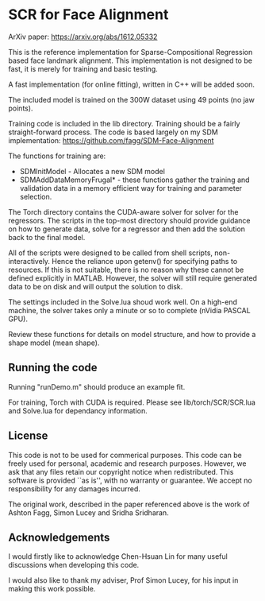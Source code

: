 # SCR for Face Alignment

ArXiv paper: https://arxiv.org/abs/1612.05332

This is the reference implementation for Sparse-Compositional Regression based face landmark alignment. This implementation
is not designed to be fast, it is merely for training and basic testing.

A fast implementation (for online fitting), written in C++ will be added soon.

The included model is trained on the 300W dataset using 49 points (no jaw points).

Training code is included in the lib directory. Training should be a fairly straight-forward process. The code is based largely
on my SDM implementation: https://github.com/fagg/SDM-Face-Alignment

The functions for training are:

- SDMInitModel - Allocates a new SDM model
- SDMAddDataMemoryFrugal* - these functions gather the training and validation data in a memory efficient way
for training and parameter selection.

The Torch directory contains the CUDA-aware solver for solver for the regressors. The scripts in the top-most directory
should provide guidance on how to generate data, solve for a regressor and then add the solution back to the final model.

All of the scripts were designed to be called from shell scripts, non-interactively. Hence the reliance upon getenv() for specifying
paths to resources. If this is not suitable, there is no reason why these cannot be defined explicitly in MATLAB. However, the solver will still require
generated data to be on disk and will output the solution to disk.

The settings included in the Solve.lua shoud work well. On a high-end machine, the solver takes only a minute or so to complete (nVidia PASCAL GPU).

Review these functions for details on model structure, and how to provide a shape model (mean shape).

## Running the code

Running "runDemo.m" should produce an example fit.

For training, Torch with CUDA is required. Please see lib/torch/SCR/SCR.lua and Solve.lua for dependancy information.

## License

This code is not to be used for commerical purposes. This code can be freely used for personal, academic and research purposes. However, we ask that any files retain our copyright notice
when redistributed. This software is provided ``as is'', with no warranty or guarantee. We accept no responsibility for any damages incurred.

The original work, described in the paper referenced above is the work of Ashton Fagg, Simon Lucey and Sridha Sridharan.

## Acknowledgements

I would firstly like to acknowledge Chen-Hsuan Lin for many useful discussions when developing this code.

I would also like to thank my adviser, Prof Simon Lucey, for his input in making this work possible.

